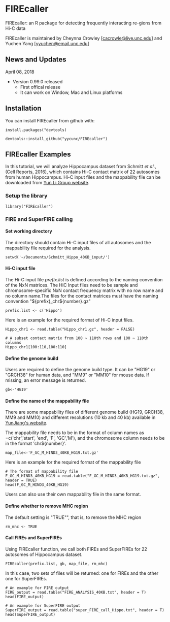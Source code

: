 # FIREcaller
FIREcaller: an R package for detecting frequently interacting re-gions from Hi-C data

FIREcaller is maintained by Cheynna Crowley [cacrowle@live.unc.edu] and Yuchen Yang [yyuchen@email.unc.edu]

## News and Updates
April 08, 2018
* Version 0.99.0 released
  + First offical release
  + It can work on Window, Mac and Linux platforms

## Installation
You can install FIREcaller from github with:
```{r install}
install.packages("devtools)

devtools::install_github("yycunc/FIREcaller")
```

## FIREcaller Examples

In this tutorial, we will analyze Hippocampus dataset from Schmitt *et al*., (Cell Reports, 2016), which contains Hi-C contact matrix of 22 autosomes from human Hippocampus. Hi-C input files and the mappability file can be downloaded from [Yun Li Group website](https://support.10xgenomics.com/single-cell-gene-expression/datasets).
  

### Setup the library
```{r init}
library("FIREcaller")
```

### FIRE and SuperFIRE calling
#### Set working directory

The directory should contain Hi-C input files of all autosomes and the mappability file required for the analysis.

```{r setup for working directory}
setwd('~/Documents/Schmitt_Hippo_40KB_input/')
```

#### Hi-C input file

The Hi-C input file *prefix.list* is defined according to the naming convention of the NxN matrices. The HiC Input files need to be sample and chromosome-specific NxN contact frequency matrix with no row name and no column name.The files for the contact matrices must have the naming convention "\${prefix}_chr\${number}.gz"

```{r define the prefix.list according to the naming convention of the NxN matrices, warning=FALSE}
prefix.list <- c('Hippo')
```

Here is an example for the required format of Hi-C input files.

```{r an example for the required format of Hi-C input files, warning=FALSE}
Hippo_chr1 <- read.table("Hippo_chr1.gz", header = FALSE)

# A subset contact matrix from 100 ~ 110th rows and 100 ~ 110th columns
Hippo_chr1[100:110,100:110]
```

#### Define the genome build

Users are required to define the genome build type. It can be "HG19" or "GRCH38" for human data, and "MM9" or "MM10" for mouse data. If missing, an error message is returned.

```{r define the genome build, message=FALSE}
gb<-'HG19'
```

#### Define the name of the mappability file

There are some mappability files of different genome build (HG19, GRCH38, MM9 and MM10) and different resolutions (10 kb and 40 kb) available in [YunJiang's website](http://enhancer.sdsc.edu/yunjiang/resources/genomic_features/).

The mappability file needs to be in the format of column names as =c('chr','start', 'end', 'F', 'GC','M'), and the chromosome column needs to be in the format 'chr${number}'.

```{r define the name of the mappability file, message=FALSE}
map_file<-'F_GC_M_HIND3_40KB_HG19.txt.gz'
```

Here is an example for the required format of the mappability file

```{r an example for the required format of the mappability file, message=FALSE}
# The format of mappability file
F_GC_M_HIND3_40KB_HG19 = read.table("F_GC_M_HIND3_40KB_HG19.txt.gz", header = TRUE)
head(F_GC_M_HIND3_40KB_HG19)
```

Users can also use their own mappability file in the same format.

#### Define whether to remove MHC region

The default setting is "TRUE"", that is, to remove the MHC region 

```{r define whether to remove MHC region, message=FALSE}
rm_mhc <- TRUE
```

#### Call FIREs and SuperFIREs

Using FIREcaller function, we call both FIREs and SuperFIREs for 22 autosomes of Hippocampus dataset.
  
```{r call FIRE and SuperFIRE for 22 autosomes of Hippocampus dataset}
FIREcaller(prefix.list, gb, map_file, rm_mhc)
```

In this case, two sets of files will be returned: one for FIREs and the other one for SuperFIREs.

```{r An example for Fire and SuperFire outputs}
# An example for FIRE output
FIRE_output = read.table("FIRE_ANALYSIS_40KB.txt", header = T)
head(FIRE_output)

# An example for SuperFIRE output
SuperFIRE_output = read.table("super_FIRE_call_Hippo.txt", header = T)
head(SuperFIRE_output)
```
